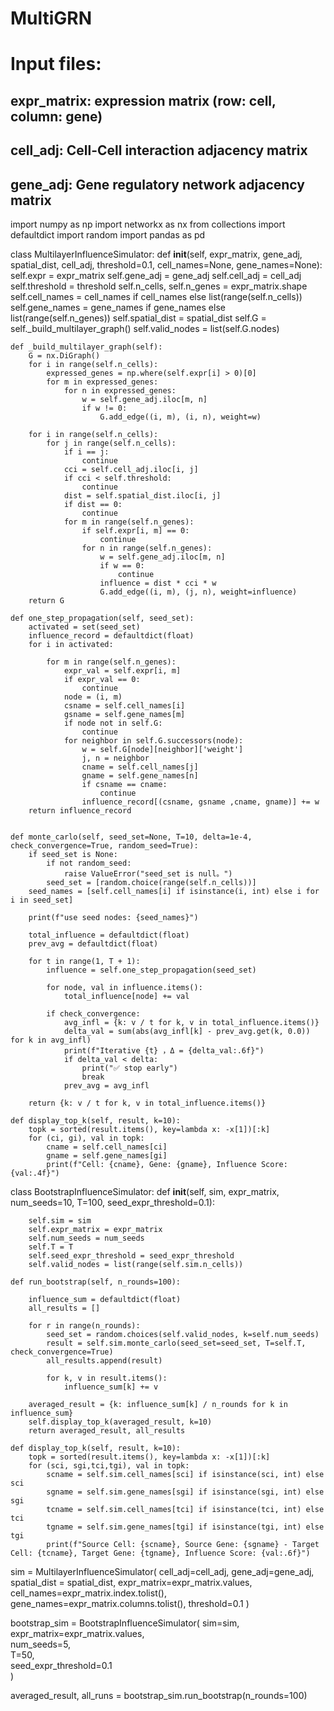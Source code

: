 # MultiGRN
# Input files: 
## expr_matrix:  expression matrix (row: cell, column: gene)
## cell_adj: Cell-Cell interaction adjacency matrix
## gene_adj: Gene regulatory network adjacency matrix


import numpy as np
import networkx as nx
from collections import defaultdict
import random
import pandas as pd

class MultilayerInfluenceSimulator:
    def __init__(self, expr_matrix, gene_adj, spatial_dist, cell_adj, threshold=0.1, cell_names=None, gene_names=None):
        self.expr = expr_matrix
        self.gene_adj = gene_adj
        self.cell_adj = cell_adj
        self.threshold = threshold
        self.n_cells, self.n_genes = expr_matrix.shape
        self.cell_names = cell_names if cell_names else list(range(self.n_cells))
        self.gene_names = gene_names if gene_names else list(range(self.n_genes))
        self.spatial_dist = spatial_dist
        self.G = self._build_multilayer_graph()
        self.valid_nodes = list(self.G.nodes)

    def _build_multilayer_graph(self):
        G = nx.DiGraph()
        for i in range(self.n_cells):
            expressed_genes = np.where(self.expr[i] > 0)[0]
            for m in expressed_genes:
                for n in expressed_genes:
                    w = self.gene_adj.iloc[m, n]
                    if w != 0:
                        G.add_edge((i, m), (i, n), weight=w)

        for i in range(self.n_cells):
            for j in range(self.n_cells):
                if i == j:
                    continue
                cci = self.cell_adj.iloc[i, j]
                if cci < self.threshold:
                    continue
                dist = self.spatial_dist.iloc[i, j]
                if dist == 0:
                    continue
                for m in range(self.n_genes):
                    if self.expr[i, m] == 0:
                        continue
                    for n in range(self.n_genes):
                        w = self.gene_adj.iloc[m, n]
                        if w == 0:
                            continue
                        influence = dist * cci * w
                        G.add_edge((i, m), (j, n), weight=influence)
        return G

    def one_step_propagation(self, seed_set):
        activated = set(seed_set)
        influence_record = defaultdict(float)
        for i in activated:

            for m in range(self.n_genes):
                expr_val = self.expr[i, m]
                if expr_val == 0:
                    continue
                node = (i, m)
                csname = self.cell_names[i]
                gsname = self.gene_names[m]
                if node not in self.G:
                    continue
                for neighbor in self.G.successors(node):
                    w = self.G[node][neighbor]['weight']
                    j, n = neighbor
                    cname = self.cell_names[j]
                    gname = self.gene_names[n]
                    if csname == cname:
                        continue
                    influence_record[(csname, gsname ,cname, gname)] += w
        return influence_record


    def monte_carlo(self, seed_set=None, T=10, delta=1e-4, check_convergence=True, random_seed=True):
        if seed_set is None:
            if not random_seed:
                raise ValueError("seed_set is null。")
            seed_set = [random.choice(range(self.n_cells))]  
        seed_names = [self.cell_names[i] if isinstance(i, int) else i for i in seed_set]

        print(f"use seed nodes: {seed_names}")

        total_influence = defaultdict(float)
        prev_avg = defaultdict(float)

        for t in range(1, T + 1):
            influence = self.one_step_propagation(seed_set)
            
            for node, val in influence.items():
                total_influence[node] += val

            if check_convergence:
                avg_infl = {k: v / t for k, v in total_influence.items()}
                delta_val = sum(abs(avg_infl[k] - prev_avg.get(k, 0.0)) for k in avg_infl)
                print(f"Iterative {t} ，Δ = {delta_val:.6f}")
                if delta_val < delta:
                    print("✅ stop early")
                    break
                prev_avg = avg_infl

        return {k: v / t for k, v in total_influence.items()}

    def display_top_k(self, result, k=10):
        topk = sorted(result.items(), key=lambda x: -x[1])[:k]
        for (ci, gi), val in topk:
            cname = self.cell_names[ci]
            gname = self.gene_names[gi]
            print(f"Cell: {cname}, Gene: {gname}, Influence Score: {val:.4f}")



class BootstrapInfluenceSimulator:
    def __init__(self, sim, expr_matrix, num_seeds=10, T=100, seed_expr_threshold=0.1):

        self.sim = sim
        self.expr_matrix = expr_matrix
        self.num_seeds = num_seeds
        self.T = T
        self.seed_expr_threshold = seed_expr_threshold
        self.valid_nodes = list(range(self.sim.n_cells))
        
    def run_bootstrap(self, n_rounds=100):

        influence_sum = defaultdict(float)
        all_results = []

        for r in range(n_rounds):
            seed_set = random.choices(self.valid_nodes, k=self.num_seeds)
            result = self.sim.monte_carlo(seed_set=seed_set, T=self.T, check_convergence=True)
            all_results.append(result)

            for k, v in result.items():
                influence_sum[k] += v

        averaged_result = {k: influence_sum[k] / n_rounds for k in influence_sum}
        self.display_top_k(averaged_result, k=10)
        return averaged_result, all_results
        
    def display_top_k(self, result, k=10):
        topk = sorted(result.items(), key=lambda x: -x[1])[:k]
        for (sci, sgi,tci,tgi), val in topk:
            scname = self.sim.cell_names[sci] if isinstance(sci, int) else sci
            sgname = self.sim.gene_names[sgi] if isinstance(sgi, int) else sgi
            tcname = self.sim.cell_names[tci] if isinstance(tci, int) else tci
            tgname = self.sim.gene_names[tgi] if isinstance(tgi, int) else tgi
            print(f"Source Cell: {scname}, Source Gene: {sgname} - Target Cell: {tcname}, Target Gene: {tgname}, Influence Score: {val:.6f}")
            

sim = MultilayerInfluenceSimulator(
  cell_adj=cell_adj,
  gene_adj=gene_adj,
  spatial_dist = spatial_dist,
  expr_matrix=expr_matrix.values,  
  cell_names=expr_matrix.index.tolist(),
  gene_names=expr_matrix.columns.tolist(),
  threshold=0.1
)

bootstrap_sim = BootstrapInfluenceSimulator(
    sim=sim,                         
    expr_matrix=expr_matrix.values,       
    num_seeds=5,                    
    T=50,                          
    seed_expr_threshold=0.1        
)

averaged_result, all_runs = bootstrap_sim.run_bootstrap(n_rounds=100)


